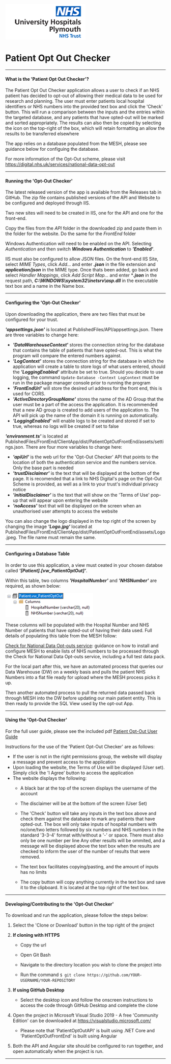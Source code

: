 ![Logo](/README-Pics/UHPTLogoClear.png)

# Patient Opt Out Checker

***

#### What is the 'Patient Opt Out Checker'? 

The Patient Opt Out Checker application allows a user to check if an NHS patient has decided to opt-out of allowing their medical data to be used for research and planning. The user must enter patients local hospital identifiers or NHS numbers into the provided text box and click the 'Check' button. This will run a comparison between the inputs and the entries within the targeted database, and any patients that have opted-out will be marked and sorted appropriately. The results can also then be copied by selecting the icon on the top-right of the box, which will retain formatting an allow the results to be transferred elsewhere

The app relies on a database populated from the MESH, please see guidance below for configuing the database. 

For more information of the Opt-Out scheme, please visit https://digital.nhs.uk/services/national-data-opt-out

***

#### Running the 'Opt-Out Checker'  

The latest released version of the app is available from the Releases tab in GitHub. The zip file contains published versions of the API and Website to be configured and deployed through IIS.

Two new sites will need to be created in IIS, one for the API and one for the front-end.

Copy the files from the *API* folder in the downloaded zip and paste them in the folder for the website. Do the same for the *FrontEnd* folder

Windows Authentication will need to be enabled on the API. Selecting *Authentication* and then switch ***Windows Authentication*** to ***'Enabled'***. 

IIS must also be configured to allow JSON files. On the front-end IIS Site, select *MIME Types*, click *Add...* and enter ***.json*** in the file extension and ***application/json*** in the MIME type. Once thats been added, go back and select *Handler Mappings*, click *Add Script Map...* and enter ****.json*** in the request path, ***C:\WINDOWS\system32\inetsrv\asp.dll*** in the executable text box and a name in the Name box.

***

#### Configuring the 'Opt-Out Checker'
Upon downloading the application, there are two files that must be configured for your trust.  

***'appsettings.json'*** is located at PublishedFiles/API/appsettings.json. There are three variables to change here:
- ***'DataWarehouseContext'*** stores the connection string for the database that contains the table of patients that have opted-out. This is what the program will compare the entered numbers against.
- ***'LogContext'*** stores the connection string for the database in which the application will create a table to store logs of what users entered, should the ***'LoggingEnabled'*** attribute be set to true. Should you decide to use logging, the command ```Update-Database -Context LogContext``` must be run in the package manager console prior to running the program
- ***'FrontEndUrl'*** will store the desired url address for the front end, this is used for CORS.
- ***'ActiveDirectoryGroupName'*** stores the name of the AD Group that the user must be a part of the access the application. It is recommended that a new AD group is created to add users of the application to. The API will pick up the name of the domain it is running on automatically.
- ***'LoggingEnabled'*** will enable logs to be created and stored if set to true, whereas no logs will be created if set to false

 
***'environment.ts'*** is located at PublishedFiles/FrontEnd/ClientApp/dist/PatientOptOutFrontEnd/assets/settings.json. There are four more variables to change here:
- ***'apiUrl'*** is the web url for the 'Opt-Out Checker' API that points to the location of both the authentication service and the numbers service. Only the base part is needed
- ***'trustDisclaimer'*** is the text that will be displayed at the bottom of the page. It is recomended that a link to NHS Digital's page on the Opt-Out Scheme is provided, as well as a link to your trust's individual privacy notice
- ***'initialDisclaimer'*** is the text that will show on the 'Terms of Use' pop-up that will appear upon entering the website
- ***'noAccess'*** text that will be displayed on the screen when an unauthorised user attempts to access the website 
 
You can also change the logo displayed in the top right of the screen by changing the image ***'Logo.jpg'*** located at PublishedFiles/FrontEnd/ClientApp/dist/PatientOptOutFrontEnd/assets/Logo.jpeg. The file name must remain the same.

***

#### Configuring a Database Table
In order to use this application, a view must ceated in your chosen databse called ***'[Patient].[vw_PatientOptOut]'***.  

Within this table, two columns ***'HospitalNumber'*** and ***'NHSNumber'*** are required, as shown below:

![Table](/README-Pics/vw_PatientOptOut.png)

These columns will be populated with the Hospital Number and NHS Number of patients that have opted-out of having their data used. Full details of populating this table from the MESH follow:

[Check for National Data Opt-outs service](
https://digital.nhs.uk/services/national-data-opt-out/compliance-with-the-national-data-opt-out/check-for-national-data-opt-outs-service): guidance on how to install and configure MESH to enable lists of NHS numbers to be processed through the Check for National Data Opt-outs service, including a full test data pack.

For the local part after this, we have an automated process that queries our Data Warehouse (DW) on a weekly basis and pulls the patient NHS Numbers into a flat file ready for upload where the MESH process picks it up.

Then another automated process to pull the returned data passed back through MESH into the DW before updating our main patient entity.  This is then ready to provide the SQL View used by the  opt-out App.
 
***

#### Using the 'Opt-Out Checker'  
For the full user guide, please see the included pdf [Patient Opt-Out User Guide](./PatientOpt-OutUserGuide.pdf)

Instructions for the use of the 'Patient Opt-Out Checker' are as follows:

- If the user is not in the right permissions group, the website will display a message and prevent access to the application
- Upon loading the website, the Terms of Use will be displayed (User set). Simply click the 'I Agree' button to access the application
- The website displays the following:
  - A black bar at the top of the screen displays the username of the account 

  - The disclaimer will be at the bottom of the screen (User Set) 

  - The 'Check' button will take any inputs in the text box above and check them against the database to mark any patients that have opted-out. The box will only take inputs of hospital numbers with no/one/two letters followed by six numbers and NHS numbers in the standard '3-3-4' format with/without a '-' or space. There must also only be one number per line
Any other results will be ommited, and a message will be displayed above the text box when the results are checked to inform the user of the number of results that were removed. 

  - The text box facilitates copying/pasting, and the amount of inputs has no limits

  - The copy button will copy anything currently in the text box and save it to the clipboard. It is located at the top right of the text box.

***

#### Developing/Contributing to the 'Opt-Out Checker'  

To download and run the application, please follow the steps below:

1. Select the 'Clone or Download' button in the top right of the project
2. **If cloning with HTTPS** 
    - Copy the url 

    - Open Git Bash 
    
    - Navigate to the directory location you wish to clone the project into 
    
    - Run the command ``` $ git clone https://github.com/YOUR-USERNAME/YOUR-REPOSITORY ```

3. **If using GitHub Desktop** 
    - Select the desktop icon and follow the onscreen instructions to access the code through GitHub Desktop and complete the clone  

4. Open the project in Microsoft Visual Studio 2019 - A free 'Community Edition' can be downloaded at https://visualstudio.microsoft.com/
    - Please note that 'PatientOptOutAPI' is built using .NET Core and 'PatientOptOutFrontEnd' is built using Angular

5. Both the API and Angular site should be configured to run together, and open automatically when the project is run. 

***
